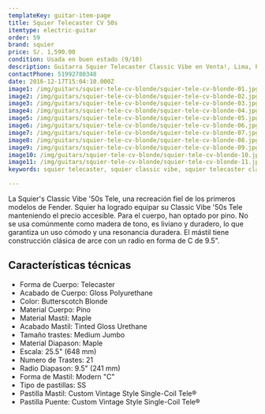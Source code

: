 ```yaml
---
templateKey: guitar-item-page
title: Squier Telecaster CV 50s
itemtype: electric-guitar
order: 59
brand: squier
price: S/. 1,590.00
condition: Usada en buen estado (9/10)
description: Guitarra Squier Telecaster Classic Vibe en Venta!, Lima, Peru
contactPhone: 51992780348
date: 2016-12-17T15:04:10.000Z
image1: /img/guitars/squier-tele-cv-blonde/squier-tele-cv-blonde-01.jpg
image2: /img/guitars/squier-tele-cv-blonde/squier-tele-cv-blonde-02.jpg
image3: /img/guitars/squier-tele-cv-blonde/squier-tele-cv-blonde-03.jpg
image4: /img/guitars/squier-tele-cv-blonde/squier-tele-cv-blonde-04.jpg
image5: /img/guitars/squier-tele-cv-blonde/squier-tele-cv-blonde-05.jpg
image6: /img/guitars/squier-tele-cv-blonde/squier-tele-cv-blonde-06.jpg
image7: /img/guitars/squier-tele-cv-blonde/squier-tele-cv-blonde-07.jpg
image8: /img/guitars/squier-tele-cv-blonde/squier-tele-cv-blonde-08.jpg
image9: /img/guitars/squier-tele-cv-blonde/squier-tele-cv-blonde-09.jpg
image10: /img/guitars/squier-tele-cv-blonde/squier-tele-cv-blonde-10.jpg
image11: /img/guitars/squier-tele-cv-blonde/squier-tele-cv-blonde-11.jpg
keywords: squier telecaster, squier classic vibe, squier telecaster classic vibe

---
```

La Squier's Classic Vibe '50s Tele, una recreación fiel de los primeros modelos de Fender. Squier ha logrado equipar su Classic Vibe '50s Tele manteniendo el precio accesible. Para el cuerpo, han optado por pino. No se usa comúnmente como madera de tono, es liviano y duradero, lo que garantiza un uso cómodo y una resonancia duradera. El mástil tiene construcción clásica de arce con un radio en forma de C de 9.5".

## Características técnicas

* Forma de Cuerpo: Telecaster
* Acabado de Cuerpo: Gloss Polyurethane
* Color: Butterscotch Blonde
* Material Cuerpo: Pino
* Material Mastil: Maple
* Acabado Mastil: Tinted Gloss Urethane
* Tamaño trastes: Medium Jumbo
* Material Diapason: Maple
* Escala: 25.5" (648 mm)
* Numero de Trastes: 21
* Radio Diapason: 9.5" (241 mm)
* Forma de Mastil: Modern "C"
* Tipo de pastillas: SS
* Pastilla Mastil: Custom Vintage Style Single-Coil Tele®
* Pastilla Puente: Custom Vintage Style Single-Coil Tele®
